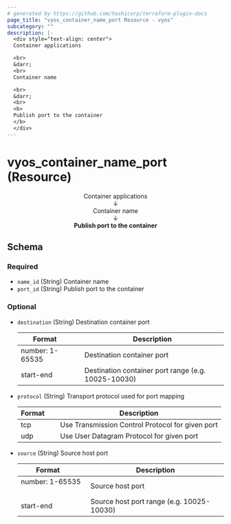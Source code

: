 ```yaml
---
# generated by https://github.com/hashicorp/terraform-plugin-docs
page_title: "vyos_container_name_port Resource - vyos"
subcategory: ""
description: |-
  <div style="text-align: center">
  Container applications

  <br>
  &darr;
  <br>
  Container name

  <br>
  &darr;
  <br>
  <b>
  Publish port to the container
  </b>
  </div>
---
```


# vyos_container_name_port (Resource)

<div style="text-align: center">
Container applications

<br>
&darr;
<br>
Container name

<br>
&darr;
<br>
<b>
Publish port to the container
</b>
</div>



<!-- schema generated by tfplugindocs -->
## Schema

### Required

- `name_id` (String) Container name
- `port_id` (String) Publish port to the container

### Optional

- `destination` (String) Destination container port

    |  Format &emsp; | Description  |
    |----------|---------------|
    |  number: 1-65535  &emsp; |  Destination container port  |
    |  start-end  &emsp; |  Destination container port range (e.g. 10025-10030)  |
- `protocol` (String) Transport protocol used for port mapping

    |  Format &emsp; | Description  |
    |----------|---------------|
    |  tcp  &emsp; |  Use Transmission Control Protocol for given port  |
    |  udp  &emsp; |  Use User Datagram Protocol for given port  |
- `source` (String) Source host port

    |  Format &emsp; | Description  |
    |----------|---------------|
    |  number: 1-65535  &emsp; |  Source host port  |
    |  start-end  &emsp; |  Source host port range (e.g. 10025-10030)  |
